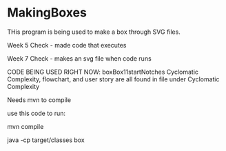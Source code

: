 # MakingBoxes
THis program is being used to make a box through SVG files.

Week 5 Check - made code that executes

Week 7 Check - makes an svg file when code runs

CODE BEING USED RIGHT NOW: boxBox11startNotches
Cyclomatic Complexity, flowchart, and user story are all found in file under Cyclomatic Complexity


Needs mvn to compile

use this code to run:

mvn compile

java -cp target/classes box
